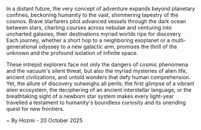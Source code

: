
In a distant future, the very concept of adventure expands beyond planetary confines, beckoning humanity to the vast, shimmering tapestry of the cosmos. Brave starfarers pilot advanced vessels through the dark ocean between stars, charting courses across nebulae and venturing into uncharted galaxies, their destinations myriad worlds ripe for discovery. Each journey, whether a short hop to a neighboring exoplanet or a multi-generational odyssey to a new galactic arm, promises the thrill of the unknown and the profound isolation of infinite space.

These intrepid explorers face not only the dangers of cosmic phenomena and the vacuum's silent threat, but also the myriad mysteries of alien life, ancient civilizations, and untold wonders that defy human comprehension. Yet, the allure of discovery outweighs all perils; the first glimpse of a vibrant alien ecosystem, the deciphering of an ancient interstellar language, or the breathtaking sight of a newborn star system makes every light-year travelled a testament to humanity's boundless curiosity and its unending quest for new frontiers.

~ By Hozmi - 20 October 2025
